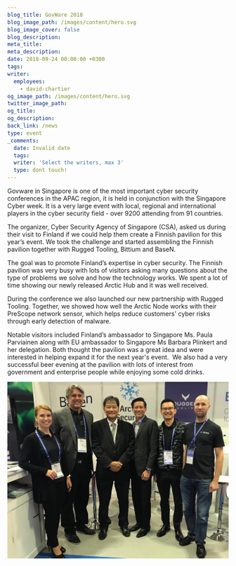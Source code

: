 ```yaml
---
blog_title: GovWare 2018
blog_image_path: /images/content/hero.svg
blog_image_cover: false
blog_description:
meta_title:
meta_description:
date: 2018-09-24 00:00:00 +0300
tags:
writer:
  employees:
    - david-chartier
og_image_path: /images/content/hero.svg
twitter_image_path:
og_title:
og_description:
back_link: /news
type: event
_comments:
  date: Invalid date
  tags:
  writer: 'Select the writers, max 3'
  type: dont touch!
---
```


Govware in Singapore is one of the most important cyber security conferences in the APAC region, it is held in conjunction with the Singapore Cyber week. It is a very large event with local, regional and international players in the cyber security field - over 9200 attending from 91 countries.&nbsp;

The organizer, Cyber Security Agency of Singapore (CSA), asked us during their visit to Finland if we could help them create a Finnish pavilion for this year’s event. We took the challenge and started assembling the Finnish pavilion together with Rugged Tooling, Bittium and BaseN. &nbsp;

The goal was to promote Finland’s expertise in cyber security. The Finnish pavilion was very busy with lots of visitors asking many questions about the type of problems we solve and how the technology works. We spent a lot of time showing our newly released Arctic Hub and it was well received.&nbsp;

During the conference we also launched our new partnership with Rugged Tooling. Together, we showed how well the Arctic Node works with their PreScope network sensor, which helps reduce customers' cyber risks through early detection of malware.&nbsp;

Notable visitors included Finland’s ambassador to Singapore Ms. Paula Parviainen along with EU ambassador to Singapore Ms Barbara Plinkert and her delegation. Both thought the pavilion was a great idea and were interested in helping expand it for the next year's event.&nbsp; We also had a very successful beer evening at the pavilion with lots of interest from government and enterprise people while enjoying some cold drinks.

![](/images/content/arctic-with-csa.jpeg)